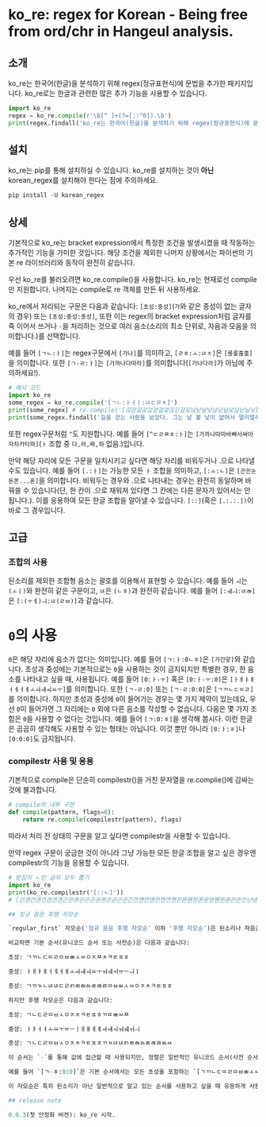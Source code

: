 # ko_re: regex for Korean - Being free from ord/chr in Hangeul analysis.

## 소개

ko_re는 한국어(한글)을 분석하기 위해 regex(정규표현식)에 문법을 추가한 패키지입니다. ko_re로는 한글과 관련한 많은 추가 기능을 사용할 수 있습니다.

```python
import ko_re
regex = ko_re.compile(r'\b[^ ]+(?=[::^0]).\b')
print(regex.findall('ko_re는 한국어(한글)을 분석하기 위해 regex(정규표현식)에 문법을 추가한 패키지입니다. ko_re로는 한글과 관련한 많은 추가 기능을 사용할 수 있습니다.')) # ['ko_re는', '한국어(한글)을', 'regex(정규표현식', '문법을', '추가한', 'ko_re로는', '관련한', '많은', '기능을', '사용할']
```

## 설치

ko_re는 pip를 통해 설치하실 수 있습니다. ko_re를 설치하는 것이 **아닌** korean_regex를 설치해야 한다는 점에 주의하세요.

```python
pip install -U korean_regex
```

## 상세

기본적으로 ko_re는 bracket expression에서 특정한 조건을 발생시켰을 때 작동하는 추가적인 기능을 가미한 것입니다. 해당 조건을 제외한 나머지 상황에서는 파이썬의 기본 re 라이브러리와 동작이 완전히 같습니다.

우선 ko_re를 불러오려면 ko_re.compile()을 사용합니다. ko_re는 현재로선 compile만 지원합니다. 나머지는 compile로 re 객체를 만든 뒤 사용하세요.

ko_re에서 처리되는 구문은 다음과 같습니다: `[초성:중성]`(`가`와 같은 종성이 없는 글자의 경우) 또는 `[초성:중성:종성]`, 또한 이는 regex의 bracket expression처럼 글자를 죽 이어서 쓰거나 `-`을 처리하는 것으로 여러 음소(소리의 최소 단위로, 자음과 모음을 의미합니다.)를 선택합니다.

예를 들어 `[ㄱㄴ:ㅏ]`는 regex구문에서 `[가나]`를 의미하고, `[ㄹㅎ:ㅗ:ㄶㅈ]`은 `[롢롲혾홎]`을 의미합니다. 또한 `[ㄱ-ㄹ:ㅏ]`는 `[가까나다따라]`를 의미합니다(`[가나다라]`가 아님에 주의하세요!).

```python
# 예시 코드
import ko_re
some_regex = ko_re.compile('[ㄱㄴ:ㅏㅓㅣ:ㄶㄷㄹㅊ]')
print(some_regex) # re.compile('[갆갇갈갗걶걷걸겇긶긷길깇낞낟날낯넎넏널넟닎닏닐닟]')
print(some_regex.findall('길을 걷는 사람을 보았다. 그는 날 볼 낯이 없어서 멀리멀리 떠났다.')) # ['길', '걷', '날', '낯']
```

또한 regex구문처럼 `^`도 지원합니다. 예를 들어 `[^ㄷㄹㅉㅎ:ㅏ]`는 `[가까나따마바빠사싸아자차카타파]`(`ㅏ` 조합 중 `다,라,짜,하` 없음.)입니다.

만약 해당 자리에 모든 구문을 일치시키고 싶다면 해당 자리를 비워두거나 .으로 나타낼 수도 있습니다. 예를 들어 `[.:ㅏ]`는 가능한 모든 `ㅏ` 조합을 의미하고, `[:ㅗ:ㄴ]`은 `[곤꼰논돈똔...혼]`을 의미합니다. 비워두는 경우와 .으로 나타내는 경우는 완전히 동일하며 바꿔쓸 수 있습니다(단, 한 칸이 .으로 채워져 있다면 그 칸에는 다른 문자가 있어서는 안 됩니다.). 이를 응용하여 모든 한글 조합을 알아낼 수 있습니다. `[::]`(혹은 `[.:.:.])`이 바로 그 경우입니다.

## 고급

### 조합의 사용

된소리를 제외한 조합형 음소는 괄호를 이용해서 표현할 수 있습니다. 예를 들어 `ㅚ`는 `(ㅗㅣ)`와 완전히 같은 구문이고, `ㄶ`은 `(ㄴㅎ)`과 완전히 같습니다. 예를 들어 `[:ㅞㅢ:ㄶㄼ]`은 `[:(ㅜㅔ)ㅢ:ㄶ(ㄹㅂ)]`과 같습니다.

# `0`의 사용

`0`은 해당 자리에 음소가 없다는 의미입니다. 예를 들어 `[ㄱ:ㅏ:0ㄴㅎ]`은 `[가간갛]`와 같습니다. 초성과 중성에는 기본적으로는 `0`을 사용하는 것이 금지되지만 특별한 경우, 한 음소를 나타내고 싶을 때, 사용됩니다. 예를 들어 `[0:ㅏ-ㅜ]` 혹은 `[0:ㅏ-ㅜ:0]`은 `[ㅏㅐㅑㅒㅓㅔㅕㅖㅗㅘㅙㅚㅛㅜ]`를 의미합니다. 또한 `[ㄱ-ㄹ:0]` 또는 `[ㄱ-ㄹ:0:0]`은 `[ㄱㄲㄴㄷㄸㄹ]`를 의미합니다. 하지만 초성과 중성에 `0`이 들어가는 경우는 몇 가지 제약이 있는데요, 우선 `0`이 들어가면 그 자리에는 `0` 외에 다른 음소를 작성할 수 없습니다. 다음은 몇 가지 조합은 `0`을 사용할 수 없다는 것입니다. 예를 들어 `[ㄱ:0:ㅎ]`을 생각해 봅시다. 이런 한글은 곰곰히 생각해도 사용할 수 있는 형태는 아닙니다. 이것 뿐만 아니라 `[0:ㅏ:ㅎ]`나 `[0:0:0]`도 금지됩니다.

### compilestr 사용 및 응용

기본적으로 compile은 단순히 compilestr()을 거친 문자열을 re.complie()에 감싸는 것에 불과합니다. 
```python
# compile의 내부 구현
def compile(pattern, flags=0):
    return re.compile(compilestr(pattern), flags)
```
따라서 처리 전 상태의 구문을 알고 싶다면 compilestr을 사용할 수 있습니다.

만약 regex 구문이 궁금한 것이 아니라 그냥 가능한 모든 한글 조합을 알고 싶은 경우엔 compilestr의 기능을 응용할 수 있습니다.
```python
# 받침이 ㄴ인 글자 모두 뽑기
import ko_re
print(ko_re.compilestr('[::ㄴ]'))
# [간갠갼걘건겐견곈곤관괜괸굔군권궨귄균근긘긴깐깬꺈꺤껀껜껸꼔꼰꽌꽨꾄꾠꾼꿘꿴뀐뀬끈끤낀난낸냔냰넌넨년녠논놘놴뇐뇬눈눤뉀뉜뉸는늰닌단댄댠댼던덴뎐뎬돈돤됀된됸둔둰뒌뒨듄든듼딘딴땐땬떈떤뗀뗜뗸똔똰뙌뙨뚄뚠뚼뛘뛴뜐뜬띈띤란랜랸럔런렌련롄론롼뢘뢴룐룬뤈뤤륀륜른릔린만맨먄먠먼멘면몐몬뫈뫤묀묜문뭔뭰뮌뮨믄믠민반밴뱐뱬번벤변볜본봔봰뵌뵨분붠붼뷘뷴븐븬빈빤뺀뺜뺸뻔뻰뼌뼨뽄뽠뽼뾘뾴뿐뿬쀈쀤쁀쁜쁸삔산샌샨섄선센션셴손솬쇈쇤숀순숸쉔쉰슌슨싄신싼쌘쌴썐썬쎈쎤쏀쏜쏸쐔쐰쑌쑨쒄쒠쒼쓘쓴씐씬안앤얀얜언엔연옌온완왠왼욘운원웬윈윤은읜인잔잰쟌쟨전젠젼졘존좐좬죈죤준줜줸쥔쥰즌즨진짠짼쨘쨴쩐쩬쪈쪤쫀쫜쫸쬔쬰쭌쭨쮄쮠쮼쯘쯴찐찬챈챤첀천첸쳔쳰촌촨쵄쵠쵼춘춴췐췬츈츤칀친칸캔캰컌컨켄켠켼콘콴쾐쾬쿈쿤퀀퀜퀸큔큰킌킨탄탠탼턘턴텐텬톈톤퇀퇜퇸툔툰퉌퉨튄튠튼틘틴판팬퍈퍤펀펜편폔폰퐌퐨푄푠푼풘풴퓐퓬픈픤핀한핸햔햰헌헨현혠혼환홴횐횬훈훤휀휜휸흔흰힌]

## 정규 음운 후행 자모순

`regular_first` 자모순('정규 음운 후행 자모순' 이하 '후행 자모순')은 된소리나 자음군, 합용자들이 뒤로 보내진 순서입니다.

비교하면 기본 순서(유니코드 순서 또는 사전순)은 다음과 같습니다:

초성: ㄱㄲㄴㄷㄸㄹㅁㅂㅃㅅㅆㅇㅈㅉㅊㅋㅌㅍㅎ

중성: ㅏㅐㅑㅒㅓㅔㅕㅖㅗㅘㅙㅚㅛㅜㅝㅞㅟㅠㅡㅢㅣ

종성: ㄱㄲㄳㄴㄵㄶㄷㄹㄺㄻㄼㄽㄾㄿㅀㅁㅂㅄㅅㅆㅇㅈㅊㅋㅌㅍㅎ

하지만 후행 자모순은 다음과 같습니다:

초성: ㄱㄴㄷㄹㅁㅂㅅㅇㅈㅊㅋㅌㅍㅎㄲㄸㅃㅆㅉ

중성: ㅏㅑㅓㅕㅗㅛㅜㅠㅡㅣㅐㅒㅔㅖㅘㅙㅚㅝㅞㅟㅢ

종성: ㄱㄴㄷㄹㅁㅂㅅㅇㅈㅊㅋㅌㅍㅎㄲㄳㄵㄶㄺㄻㄼㄽㄾㄿㅀㅄㅆ

이 순서는 `-`를 통해 값에 접근할 때 사용되지만, 정렬은 일반적인 유니코드 순서(사전 순서)대로 정렬됩니다.

예를 들어 `[ㄱ-ㅎ:0:0]`은 기본 순서에서는 모든 초성을 포함하는 `[ㄱㄲㄴㄷㄸㄹㅁㅂㅃㅅㅆㅇㅈㅉㅊㅋㅌㅍㅎ]`이지만, 후행 자모순에서는 `[ㄱㄴㄷㄹㅁㅂㅅㅇㅈㅊㅋㅌㅍㅎ]`입니다.

이 자모순은 특히 된소리가 아닌 일반적으로 알고 있는 순서를 사용하고 싶을 때 유용하게 사용할 수 있습니다.

## release note

0.0.3(첫 안정화 버전): ko_re 시작.
